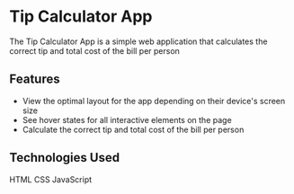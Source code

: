 # Tip Calculator App

The Tip Calculator App is a simple web application that calculates the correct tip and total cost of the bill per person

## Features

- View the optimal layout for the app depending on their device's screen size
- See hover states for all interactive elements on the page
- Calculate the correct tip and total cost of the bill per person

## Technologies Used

HTML
CSS
JavaScript
